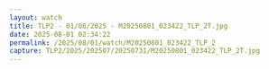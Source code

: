 ```yaml
---
layout: watch
title: TLP2 - 01/08/2025 - M20250801_023422_TLP_2T.jpg
date: 2025-08-01 02:34:22
permalink: /2025/08/01/watch/M20250801_023422_TLP_2
capture: TLP2/2025/202507/20250731/M20250801_023422_TLP_2T.jpg
---
```


